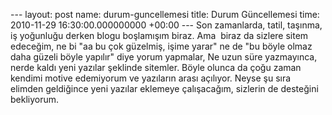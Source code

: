 --- layout: post name: durum-guncellemesi title: Durum Güncellemesi time: 2010-11-29 16:30:00.000000000 +00:00 --- Son zamanlarda, tatil, taşınma, iş yoğunluğu derken blogu boşlamışım biraz. Ama  biraz da sizlere sitem edeceğim, ne bi "aa bu çok güzelmiş, işime yarar" ne de "bu böyle olmaz daha güzeli böyle yapılır" diye yorum yapmalar, Ne uzun süre yazmayınca, nerde kaldı yeni yazılar şeklinde sitemler. Böyle olunca da çoğu zaman kendimi motive edemiyorum ve yazıların arası açılıyor.
Neyse şu sıra elimden geldiğince yeni yazılar eklemeye çalışacağım, sizlerin de desteğini bekliyorum. 
